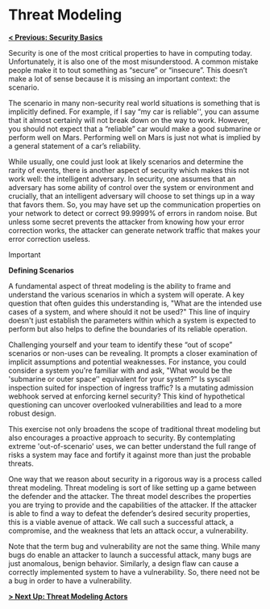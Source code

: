 # Threat Modeling

**[< Previous: Security Basics](./security-basics.md)**

Security is one of the most critical properties to have in computing today. Unfortunately, it is also one of the most misunderstood. A common mistake people make it to tout something as “secure” or “insecure”. This doesn’t make a lot of sense because it is missing an important context: the scenario.

The scenario in many non-security real world situations is something that is implicitly defined. For example, if I say “my car is reliable'', you can assume that it almost certainly will not break down on the way to work. However, you should not expect that a “reliable” car would make a good submarine or perform well on Mars. Performing well on Mars is just not what is implied by a general statement of a car’s reliability.

While usually, one could just look at likely scenarios and determine the rarity of events, there is another aspect of security which makes this not work well: the intelligent adversary. In security, one assumes that an adversary has some ability of control over the system or environment and crucially, that an intelligent adversary will choose to set things up in a way that favors them. So, you may have set up the communication properties on your network to detect or correct 99.9999% of errors in random noise. But unless some secret prevents the attacker from knowing how your error correction works, the attacker can generate network traffic that makes your error correction useless.

> [!IMPORTANT]
> **Defining Scenarios**
>
> A fundamental aspect of threat modeling is the ability to frame and understand the various scenarios in which a system will operate. A key question that often guides this understanding is, "What are the intended use cases of a system, and where should it not be used?" This line of inquiry doesn't just establish the parameters within which a system is expected to perform but also helps to define the boundaries of its reliable operation.

Challenging yourself and your team to identify these “out of scope” scenarios or non-uses can be revealing. It prompts a closer examination of implicit assumptions and potential weaknesses. For instance, you could consider a system you're familiar with and ask, "What would be the 'submarine or outer space’' equivalent for your system?" Is syscall inspection suited for inspection of ingress traffic? Is a mutating admission webhook served at enforcing kernel security? This kind of hypothetical questioning can uncover overlooked vulnerabilities and lead to a more robust design.

This exercise not only broadens the scope of traditional threat modeling but also encourages a proactive approach to security. By contemplating extreme 'out-of-scenario' uses, we can better understand the full range of risks a system may face and fortify it against more than just the probable threats.

One way that we reason about security in a rigorous way is a process called threat modeling. Threat modeling is sort of like setting up a game between the defender and the attacker. The threat model describes the properties you are trying to provide and the capabilities of the attacker. If the attacker is able to find a way to defeat the defender’s desired security properties, this is a viable avenue of attack. We call such a successful attack, a compromise, and the weakness that lets an attack occur, a vulnerability.

Note that the term bug and vulnerability are not the same thing. While many bugs do enable an attacker to launch a successful attack, many bugs are just anomalous, benign behavior.  Similarly, a design flaw can cause a correctly implemented system to have a vulnerability. So, there need not be a bug in order to have a vulnerability.

**[> Next Up: Threat Modeling Actors](./threat-modelling/actors.md)**
